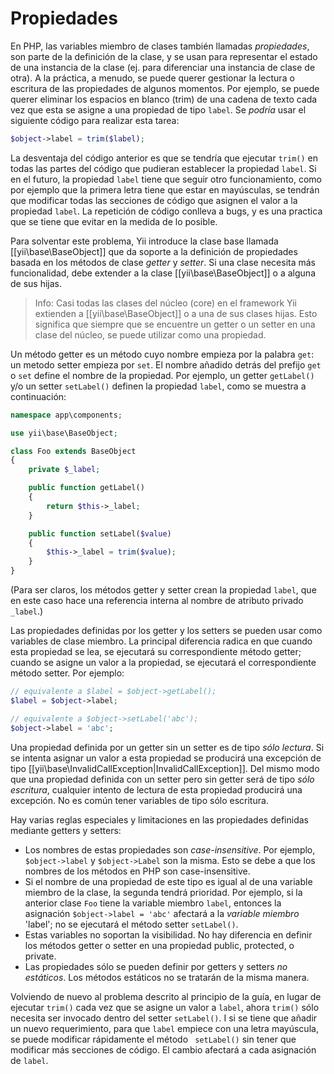 Propiedades
===========

En PHP, las variables miembro de clases también llamadas *propiedades*, son parte de la definición de la clase, y se
usan para representar el estado de una instancia de la clase (ej. para diferenciar una instancia de clase de otra).
A la práctica, a menudo, se puede querer gestionar la lectura o escritura de las propiedades de algunos momentos. Por
ejemplo, se puede querer eliminar los espacios en blanco (trim) de una cadena de texto cada vez que esta se asigne a
una propiedad de tipo `label`. Se *podría* usar el siguiente código para realizar esta tarea:

```php
$object->label = trim($label);
```

La desventaja del código anterior es que se tendría que ejecutar `trim()` en todas las partes del código que pudieran
establecer la propiedad `label`. Si en el futuro, la propiedad `label` tiene que seguir otro funcionamiento, como por
ejemplo que la primera letra tiene que estar en mayúsculas, se tendrán que modificar todas las secciones de código que
asignen el valor a la propiedad `label`. La repetición de código conlleva a bugs, y es una practica que se tiene que
evitar en la medida de lo posible.

Para solventar este problema, Yii introduce la clase base llamada [[yii\base\BaseObject]] que da soporte a la definición
de propiedades basada en los métodos de clase *getter* y *setter*. Si una clase necesita más funcionalidad, debe
extender a la clase [[yii\base\BaseObject]] o a alguna de sus hijas.

> Info: Casi todas las clases del núcleo (core) en el framework Yii extienden a [[yii\base\BaseObject]] o a una de
  sus clases hijas. Esto significa que siempre que se encuentre un getter o un setter en una clase del núcleo, se
  puede utilizar como una propiedad.

Un método getter es un método cuyo nombre empieza por la palabra `get`: un metodo setter empieza por `set`. El nombre
añadido detrás del prefijo `get` o `set` define el nombre de la propiedad. Por ejemplo, un getter `getLabel()` y/o un
setter `setLabel()` definen la propiedad `label`, como se muestra a continuación:

```php
namespace app\components;

use yii\base\BaseObject;

class Foo extends BaseObject
{
    private $_label;

    public function getLabel()
    {
        return $this->_label;
    }

    public function setLabel($value)
    {
        $this->_label = trim($value);
    }
}
```

(Para ser claros, los métodos getter y setter crean la propiedad `label`, que en este caso hace una referencia interna
al nombre de atributo privado `_label`.)

Las propiedades definidas por los getter y los setters se pueden usar como variables de clase miembro. La principal
diferencia radica en que cuando esta propiedad se lea, se ejecutará su correspondiente método getter; cuando se asigne
un valor a la propiedad, se ejecutará el correspondiente método setter. Por ejemplo:

```php
// equivalente a $label = $object->getLabel();
$label = $object->label;

// equivalente a $object->setLabel('abc');
$object->label = 'abc';
```

Una propiedad definida por un getter sin un setter es de tipo *sólo lectura*. Si se intenta asignar un valor a esta
propiedad se producirá una excepción de tipo [[yii\base\InvalidCallException|InvalidCallException]]. Del mismo modo
que una propiedad definida con un setter pero sin getter será de tipo *sólo escritura*, cualquier intento de lectura
de esta propiedad producirá una excepción. No es común tener variables de tipo sólo escritura.

Hay varias reglas especiales y limitaciones en las propiedades definidas mediante getters y setters:

* Los nombres de estas propiedades son *case-insensitive*. Por ejemplo, `$object->label` y `$object->Label` son la
  misma. Esto se debe a que los nombres de los métodos en PHP son case-insensitive.
* Si el nombre de una propiedad de este tipo es igual al de una variable miembro de la clase, la segunda tendrá
  prioridad. Por ejemplo, si la anterior clase `Foo` tiene la variable miembro `label`, entonces la asignación
  `$object->label = 'abc'` afectará a la *variable miembro* 'label'; no se ejecutará el método setter `setLabel()`.
* Estas variables no soportan la visibilidad. No hay diferencia en definir los métodos getter o setter en una
  propiedad public, protected, o private.
* Las propiedades sólo se pueden definir por getters y setters *no estáticos*. Los métodos estáticos no se tratarán de
  la misma manera.

Volviendo de nuevo al problema descrito al principio de la guía, en lugar de ejecutar `trim()` cada vez que se asigne
un valor a `label`, ahora `trim()` sólo necesita ser invocado dentro del setter `setLabel()`. I si se tiene que añadir
un nuevo requerimiento, para que `label` empiece con una letra mayúscula, se puede modificar rápidamente el método `
setLabel()` sin tener que modificar más secciones de código. El cambio afectará a cada asignación de `label`.
